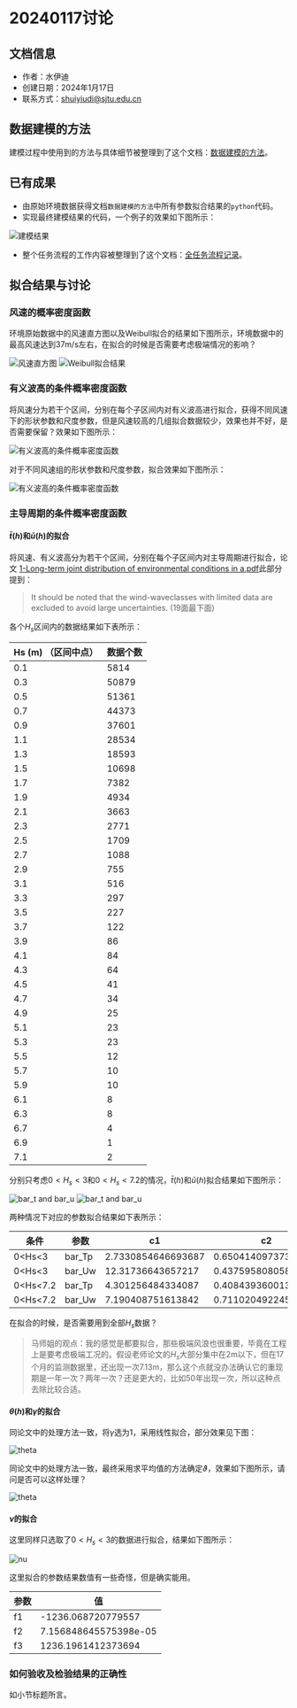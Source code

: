 # 20240117讨论

## 文档信息

- 作者：水伊迪
- 创建日期：2024年1月17日
- 联系方式：<shuiyiudi@sjtu.edu.cn>

## 数据建模的方法

建模过程中使用到的方法与具体细节被整理到了这个文档：[数据建模的方法](./assets/methodology.md)。

## 已有成果

- 由原始环境数据获得文档`数据建模的方法`中所有参数拟合结果的`python`代码。
- 实现最终建模结果的代码，一个例子的效果如下图所示：

![建模结果](./assets/result.png)

- 整个任务流程的工作内容被整理到了这个文档：[全任务流程记录](./assets/READMe.md)。

## 拟合结果与讨论

### 风速的概率密度函数

环境原始数据中的风速直方图以及Weibull拟合的结果如下图所示，环境数据中的最高风速达到37m/s左右，在拟合的时候是否需要考虑极端情况的影响？

![风速直方图](./assets/Uw_histogram.svg)
![Weibull拟合结果](./assets/Uw_weibull.svg)

### 有义波高的条件概率密度函数

将风速分为若干个区间，分别在每个子区间内对有义波高进行拟合，获得不同风速下的形状参数和尺度参数，但是风速较高的几组拟合数据较少，效果也并不好，是否需要保留？效果如下图所示：

![有义波高的条件概率密度函数](./assets/Hs_weibull1.png)

对于不同风速组的形状参数和尺度参数，拟合效果如下图所示：

![有义波高的条件概率密度函数](./assets/Hs_weibull2.svg)

### 主导周期的条件概率密度函数

#### $\bar{t}(h)$和$\bar{u}(h)$的拟合

将风速、有义波高分为若干个区间，分别在每个子区间内对主导周期进行拟合，论文 [1-Long-term joint distribution of environmental conditions in a.pdf](./assets/assets/1-Long-term%20joint%20distribution%20of%20environmental%20conditions%20in%20a.pdf)此部分提到：
> It should be noted that the wind-waveclasses with limited data are excluded to avoid large uncertainties. (19面最下面)

各个$H_s$区间内的数据结果如下表所示：

| Hs (m) （区间中点） | 数据个数 |
|--------|----------|
| 0.1    | 5814     |
| 0.3    | 50879    |
| 0.5    | 51361    |
| 0.7    | 44373    |
| 0.9    | 37601    |
| 1.1    | 28534    |
| 1.3    | 18593    |
| 1.5    | 10698    |
| 1.7    | 7382     |
| 1.9    | 4934     |
| 2.1    | 3663     |
| 2.3    | 2771     |
| 2.5    | 1709     |
| 2.7    | 1088     |
| 2.9    | 755      |
| 3.1    | 516      |
| 3.3    | 297      |
| 3.5    | 227      |
| 3.7    | 122      |
| 3.9    | 86       |
| 4.1    | 84       |
| 4.3    | 64       |
| 4.5    | 41       |
| 4.7    | 34       |
| 4.9    | 25       |
| 5.1    | 23       |
| 5.3    | 23       |
| 5.5    | 12       |
| 5.7    | 10       |
| 5.9    | 10       |
| 6.1    | 8        |
| 6.3    | 8        |
| 6.7    | 4        |
| 6.9    | 1        |
| 7.1    | 2        |

分别只考虑$0<H_s<3$和$0<H_s<7.2$的情况，$\bar{t}(h)$和$\bar{u}(h)$拟合结果如下图所示：

![bar_t and bar_u](./assets/bar_Tp_bar_Uw1.svg)
![bar_t and bar_u](./assets/bar_Tp_bar_Uw2.svg)

两种情况下对应的参数拟合结果如下表所示：

| 条件 | 参数    | c1                  | c2                 | c3                  |
|------|---------|---------------------|--------------------|---------------------|
| 0<Hs<3 | bar_Tp  | 2.7330854646693687  | 0.65041409737329  | 2.4828266991341694 |
| 0<Hs<3 | bar_Uw  | 12.31736643657217   | 0.4375958080580295 | -3.3226063779607444|
| 0<Hs<7.2   | bar_Tp  | 4.301256484334087   | 0.40843936001301934| 1.1041430378299202 |
| 0<Hs<7.2  | bar_Uw  | 7.190408751613842   | 0.7110204922450671 | 1.1810537051439585 |

在拟合的时候，是否需要用到全部$H_s$数据？

> 马师姐的观点：我的感觉是都要拟合，那些极端风浪也很重要，毕竟在工程上是要考虑极端工况的。假设老师论文的$H_s$大部分集中在2m以下，但在17个月的监测数据里，还出现一次7.13m，那么这个点就没办法确认它的重现期是一年一次？两年一次？还是更大的，比如50年出现一次，所以这种点去除比较合适。

#### $\theta(h)$和$\gamma$的拟合

同论文中的处理方法一致，将$\gamma$选为1，采用线性拟合，部分效果见下图：

![theta](./assets/gamma.png)

同论文中的处理方法一致，最终采用求平均值的方法确定$\vartheta$，效果如下图所示，请问是否可以这样处理？

![theta](./assets/vartheta.svg)

#### $\nu$的拟合

这里同样只选取了$0<H_s<3$的数据进行拟合，结果如下图所示：

![nu](./assets/nu.svg)

这里拟合的参数结果数值有一些奇怪，但是确实能用。

| 参数 | 值                      |
|------|-------------------------|
| f1   | -1236.068720779557      |
| f2   | 7.156848645575398e-05   |
| f3   | 1236.1961412373694      |

### 如何验收及检验结果的正确性

如小节标题所言。
